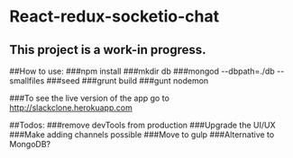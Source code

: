 # React-redux-socketio-chat

## This project is a work-in progress.  

##How to use:
###npm install
###mkdir db
###mongod --dbpath=./db --smallfiles
###seed
###grunt build
###gunt nodemon


###To see the live version of the app go to http://slackclone.herokuapp.com

##Todos:
###remove devTools from production
###Upgrade the UI/UX
###Make adding channels possible
###Move to gulp
###Alternative to MongoDB?
